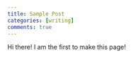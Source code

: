 ```yaml
---
title: Sample Post
categories: [writing]
comments: true
---
```



Hi there! I am the first to make this page!
